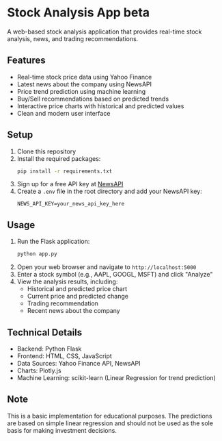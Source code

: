 # Stock Analysis App beta

A web-based stock analysis application that provides real-time stock analysis, news, and trading recommendations.

## Features

- Real-time stock price data using Yahoo Finance
- Latest news about the company using NewsAPI
- Price trend prediction using machine learning
- Buy/Sell recommendations based on predicted trends
- Interactive price charts with historical and predicted values
- Clean and modern user interface

## Setup

1. Clone this repository
2. Install the required packages:
   ```bash
   pip install -r requirements.txt
   ```
3. Sign up for a free API key at [NewsAPI](https://newsapi.org/)
4. Create a `.env` file in the root directory and add your NewsAPI key:
   ```
   NEWS_API_KEY=your_news_api_key_here
   ```

## Usage

1. Run the Flask application:
   ```bash
   python app.py
   ```
2. Open your web browser and navigate to `http://localhost:5000`
3. Enter a stock symbol (e.g., AAPL, GOOGL, MSFT) and click "Analyze"
4. View the analysis results, including:
   - Historical and predicted price chart
   - Current price and predicted change
   - Trading recommendation
   - Recent news about the company

## Technical Details

- Backend: Python Flask
- Frontend: HTML, CSS, JavaScript
- Data Sources: Yahoo Finance API, NewsAPI
- Charts: Plotly.js
- Machine Learning: scikit-learn (Linear Regression for trend prediction)

## Note

This is a basic implementation for educational purposes. The predictions are based on simple linear regression and should not be used as the sole basis for making investment decisions.
